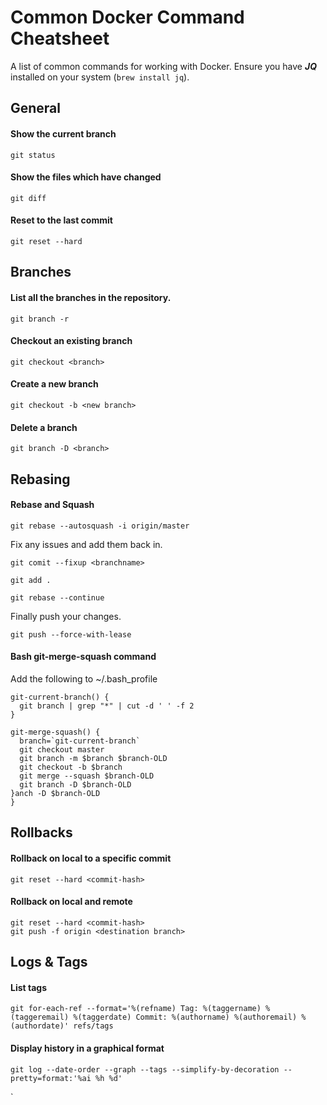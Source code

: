 # Common Docker Command Cheatsheet

A list of common commands for working with Docker. Ensure you have **_JQ_**
installed on your system (`brew install jq`).

## General

#### Show the current branch

`git status`

#### Show the files which have changed

`git diff`

#### Reset to the last commit

`git reset --hard`

## Branches

#### List all the branches in the repository.

`git branch -r`

#### Checkout an existing branch

`git checkout <branch>`

#### Create a new branch

`git checkout -b <new branch>`

#### Delete a branch

`git branch -D <branch>`

## Rebasing 

#### Rebase and Squash

`git rebase --autosquash -i origin/master`

Fix any issues and add them back in.

`git comit --fixup <branchname>`
   
`git add .`

`git rebase --continue`

Finally push your changes.

`git push --force-with-lease`

#### Bash git-merge-squash command

Add the following to ~/.bash_profile

```
git-current-branch() {
  git branch | grep "*" | cut -d ' ' -f 2
}

git-merge-squash() {
  branch=`git-current-branch`
  git checkout master
  git branch -m $branch $branch-OLD
  git checkout -b $branch
  git merge --squash $branch-OLD
  git branch -D $branch-OLD
}anch -D $branch-OLD
}
```

## Rollbacks

#### Rollback on local to a specific commit

`git reset --hard <commit-hash>`

#### Rollback on local and remote

```
git reset --hard <commit-hash>
git push -f origin <destination branch>
```

## Logs & Tags

#### List tags

`git for-each-ref --format='%(refname) Tag: %(taggername) %(taggeremail) %(taggerdate) Commit: %(authorname) %(authoremail) %(authordate)' refs/tags`

#### Display history in a graphical format

`git log --date-order --graph --tags --simplify-by-decoration --pretty=format:'%ai %h %d'`


`








